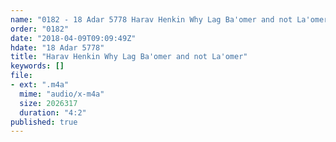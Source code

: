 ```yaml
---
name: "0182 - 18 Adar 5778 Harav Henkin Why Lag Ba'omer and not La'omer"
order: "0182"
date: "2018-04-09T09:09:49Z"
hdate: "18 Adar 5778"
title: "Harav Henkin Why Lag Ba'omer and not La'omer"
keywords: []
file:
- ext: ".m4a"
  mime: "audio/x-m4a"
  size: 2026317
  duration: "4:2"
published: true
---
```


